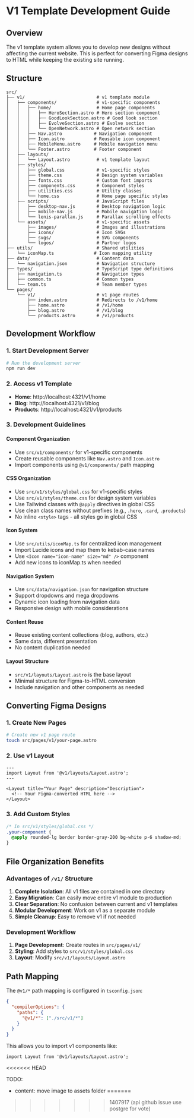 # V1 Template Development Guide

## Overview

The v1 template system allows you to develop new designs without affecting the current website. This is perfect for converting Figma designs to HTML while keeping the existing site running.

## Structure

```
src/
├── v1/                           # v1 template module
│   ├── components/               # v1-specific components
│   │   ├── home/                 # Home page components
│   │   │   ├── HeroSection.astro # Hero section component
│   │   │   ├── GoodLookSection.astro # Good look section
│   │   │   ├── EvolveSection.astro # Evolve section
│   │   │   └── OpenNetwork.astro # Open network section
│   │   ├── Nav.astro            # Navigation component
│   │   ├── Icon.astro           # Reusable icon component
│   │   ├── MobileMenu.astro     # Mobile navigation menu
│   │   └── Footer.astro         # Footer component
│   ├── layouts/
│   │   └── Layout.astro          # v1 template layout
│   ├── styles/
│   │   ├── global.css            # v1-specific styles
│   │   ├── theme.css             # Design system variables
│   │   ├── fonts.css             # Custom font imports
│   │   ├── components.css        # Component styles
│   │   ├── utilities.css         # Utility classes
│   │   └── home.css              # Home page specific styles
│   ├── scripts/                  # JavaScript files
│   │   ├── desktop-nav.js        # Desktop navigation logic
│   │   ├── mobile-nav.js         # Mobile navigation logic
│   │   └── lenis-parallax.js     # Parallax scrolling effects
│   └── assets/                   # v1-specific assets
│       ├── images/               # Images and illustrations
│       ├── icons/                # Icon SVGs
│       ├── svgs/                 # SVG components
│       └── logos/                # Partner logos
├── utils/                        # Shared utilities
│   └── iconMap.ts               # Icon mapping utility
├── data/                         # Content data
│   └── navigation.json           # Navigation structure
├── types/                        # TypeScript type definitions
│   ├── navigation.ts             # Navigation types
│   ├── common.ts                 # Common types
│   └── team.ts                   # Team member types
└── pages/
    └── v1/                       # v1 page routes
        ├── index.astro           # Redirects to /v1/home
        ├── home.astro            # /v1/home
        ├── blog.astro            # /v1/blog
        └── products.astro        # /v1/products
```

## Development Workflow

### 1. Start Development Server

```bash
# Run the development server
npm run dev
```

### 2. Access v1 Template

- **Home**: http://localhost:4321/v1/home
- **Blog**: http://localhost:4321/v1/blog
- **Products**: http://localhost:4321/v1/products

### 3. Development Guidelines

#### Component Organization

- Use `src/v1/components/` for v1-specific components
- Create reusable components like `Nav.astro` and `Icon.astro`
- Import components using `@v1/components/` path mapping

#### CSS Organization

- Use `src/v1/styles/global.css` for v1-specific styles
- Use `src/v1/styles/theme.css` for design system variables
- Use Tailwind classes with `@apply` directives in global CSS
- Use clean class names without prefixes (e.g., `.hero`, `.card`, `.products`)
- No inline `<style>` tags - all styles go in global CSS

#### Icon System

- Use `src/utils/iconMap.ts` for centralized icon management
- Import Lucide icons and map them to kebab-case names
- Use `<Icon name="icon-name" size="md" />` component
- Add new icons to iconMap.ts when needed

#### Navigation System

- Use `src/data/navigation.json` for navigation structure
- Support dropdowns and mega dropdowns
- Dynamic icon loading from navigation data
- Responsive design with mobile considerations

#### Content Reuse

- Reuse existing content collections (blog, authors, etc.)
- Same data, different presentation
- No content duplication needed

#### Layout Structure

- `src/v1/layouts/Layout.astro` is the base layout
- Minimal structure for Figma-to-HTML conversion
- Include navigation and other components as needed

## Converting Figma Designs

### 1. Create New Pages

```bash
# Create new v1 page route
touch src/pages/v1/your-page.astro
```

### 2. Use v1 Layout

```astro
---
import Layout from '@v1/layouts/Layout.astro';
---

<Layout title="Your Page" description="Description">
  <!-- Your Figma-converted HTML here -->
</Layout>
```

### 3. Add Custom Styles

```css
/* In src/v1/styles/global.css */
.your-component {
  @apply rounded-lg border border-gray-200 bg-white p-6 shadow-md;
}
```

## File Organization Benefits

### Advantages of `/v1/` Structure

1. **Complete Isolation**: All v1 files are contained in one directory
2. **Easy Migration**: Can easily move entire v1 module to production
3. **Clear Separation**: No confusion between current and v1 templates
4. **Modular Development**: Work on v1 as a separate module
5. **Simple Cleanup**: Easy to remove v1 if not needed

### Development Workflow

1. **Page Development**: Create routes in `src/pages/v1/`
2. **Styling**: Add styles to `src/v1/styles/global.css`
3. **Layout**: Modify `src/v1/layouts/Layout.astro`

## Path Mapping

The `@v1/*` path mapping is configured in `tsconfig.json`:

```json
{
  "compilerOptions": {
    "paths": {
      "@v1/*": ["./src/v1/*"]
    }
  }
}
```

This allows you to import v1 components like:

```astro
import Layout from '@v1/layouts/Layout.astro';
```
<<<<<<< HEAD

TODO:

- content: move image to assets folder
=======
>>>>>>> 1407917 (api github issue use postgre for vote)
